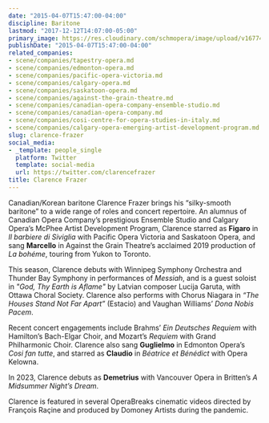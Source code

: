 ```yaml
---
date: "2015-04-07T15:47:00-04:00"
discipline: Baritone
lastmod: "2017-12-12T14:07:00-05:00"
primary_image: https://res.cloudinary.com/schmopera/image/upload/v1677439880/media/2023/02/ClarenceFrazer_kntqtb.jpg
publishDate: "2015-04-07T15:47:00-04:00"
related_companies:
- scene/companies/tapestry-opera.md
- scene/companies/edmonton-opera.md
- scene/companies/pacific-opera-victoria.md
- scene/companies/calgary-opera.md
- scene/companies/saskatoon-opera.md
- scene/companies/against-the-grain-theatre.md
- scene/companies/canadian-opera-company-ensemble-studio.md
- scene/companies/canadian-opera-company.md
- scene/companies/cosi-centre-for-opera-studies-in-italy.md
- scene/companies/calgary-opera-emerging-artist-development-program.md
slug: clarence-frazer
social_media:
- _template: people_single
  platform: Twitter
  template: social-media
  url: https://twitter.com/clarencefrazer
title: Clarence Frazer
---
```

Canadian/Korean baritone Clarence Frazer brings his “silky-smooth baritone” to a wide range of roles and concert repertoire. An alumnus of Canadian Opera Company’s prestigious Ensemble Studio and Calgary Opera’s McPhee Artist Development Program, Clarence starred as **Figaro** in _Il barbiere di Siviglia_ with Pacific Opera Victoria and Saskatoon Opera, and sang **Marcello** in Against the Grain Theatre’s acclaimed 2019 production of _La bohéme_, touring from Yukon to Toronto.

This season, Clarence debuts with Winnipeg Symphony Orchestra and Thunder Bay Symphony in performances of _Messiah_, and is a guest soloist in _"God, Thy Earth is Aflame"_ by Latvian composer Lucija Garuta, with Ottawa Choral Society. Clarence also performs with Chorus Niagara in _“The Houses Stand Not Far Apart”_ (Estacio) and Vaughan Williams’ _Dona Nobis Pacem_.

Recent concert engagements include Brahms’ _Ein Deutsches Requiem_ with Hamilton’s Bach-Elgar Choir, and Mozart’s _Requiem_ with Grand Philharmonic Choir. Clarence also sang **Guglielmo** in Edmonton Opera’s _Cosi fan tutte_, and starred as **Claudio** in _Béatrice et Bénédict_ with Opera Kelowna.

In 2023, Clarence debuts as **Demetrius** with Vancouver Opera in Britten’s _A Midsummer Night’s Dream_.

Clarence is featured in several OperaBreaks cinematic videos directed by François Raçine and produced by Domoney Artists during the pandemic.

### 